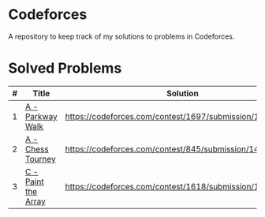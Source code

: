 
# Codeforces
A repository to keep track of my solutions to problems in Codeforces.
# Solved Problems
| # | Title | Solution | lang | Submitted |
|---| ----- | -------- | ---- | --------- |
1 | [A - Parkway Walk](https://codeforces.com/contest/1697/problem/A) | https://codeforces.com/contest/1697/submission/161221290 | Java 8 | Jun/19/2022 14:55 |
2 | [A - Chess Tourney](https://codeforces.com/contest/845/problem/A) | https://codeforces.com/contest/845/submission/142910451 | Java 8 | Jan/16/2022 06:51 |
3 | [C - Paint the Array](https://codeforces.com/contest/1618/problem/C) | https://codeforces.com/contest/1618/submission/142885890 | Java 8 | Jan/15/2022 20:27 |
